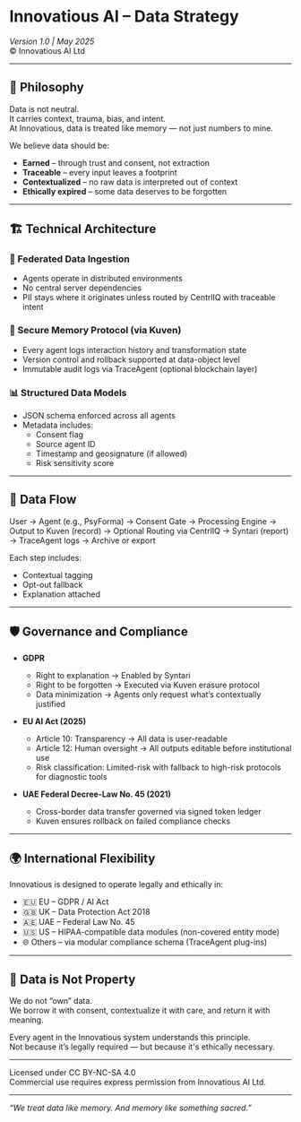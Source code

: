 # Innovatious AI – Data Strategy  
_Version 1.0 | May 2025_  
© Innovatious AI Ltd

---

## 🧠 Philosophy

Data is not neutral.  
It carries context, trauma, bias, and intent.  
At Innovatious, data is treated like memory — not just numbers to mine.

We believe data should be:

- **Earned** – through trust and consent, not extraction  
- **Traceable** – every input leaves a footprint  
- **Contextualized** – no raw data is interpreted out of context  
- **Ethically expired** – some data deserves to be forgotten

---

## 🏗️ Technical Architecture

### 💾 Federated Data Ingestion
- Agents operate in distributed environments
- No central server dependencies
- PII stays where it originates unless routed by CentrlIQ with traceable intent

### 🔐 Secure Memory Protocol (via Kuven)
- Every agent logs interaction history and transformation state
- Version control and rollback supported at data-object level
- Immutable audit logs via TraceAgent (optional blockchain layer)

### 📊 Structured Data Models
- JSON schema enforced across all agents
- Metadata includes:
  - Consent flag
  - Source agent ID
  - Timestamp and geosignature (if allowed)
  - Risk sensitivity score

---

## 🔄 Data Flow

User → Agent (e.g., PsyForma) → Consent Gate → Processing Engine
→ Output to Kuven (record) → Optional Routing via CentrlIQ → Syntari (report)
→ TraceAgent logs → Archive or export


Each step includes:
- Contextual tagging
- Opt-out fallback
- Explanation attached

---

## 🛡️ Governance and Compliance

- **GDPR**  
  - Right to explanation → Enabled by Syntari  
  - Right to be forgotten → Executed via Kuven erasure protocol  
  - Data minimization → Agents only request what’s contextually justified

- **EU AI Act (2025)**  
  - Article 10: Transparency → All data is user-readable  
  - Article 12: Human oversight → All outputs editable before institutional use  
  - Risk classification: Limited-risk with fallback to high-risk protocols for diagnostic tools

- **UAE Federal Decree-Law No. 45 (2021)**  
  - Cross-border data transfer governed via signed token ledger  
  - Kuven ensures rollback on failed compliance checks

---

## 🌍 International Flexibility

Innovatious is designed to operate legally and ethically in:

- 🇪🇺 EU – GDPR / AI Act  
- 🇬🇧 UK – Data Protection Act 2018  
- 🇦🇪 UAE – Federal Law No. 45  
- 🇺🇸 US – HIPAA-compatible data modules (non-covered entity mode)  
- 🌐 Others – via modular compliance schema (TraceAgent plug-ins)

---

## 🤝 Data is Not Property

We do not “own” data.  
We borrow it with consent, contextualize it with care, and return it with meaning.

Every agent in the Innovatious system understands this principle.  
Not because it’s legally required — but because it's ethically necessary.

---

Licensed under CC BY-NC-SA 4.0  
Commercial use requires express permission from Innovatious AI Ltd.

---
*“We treat data like memory. And memory like something sacred.”*
